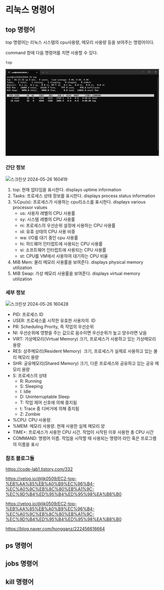 # 리눅스 명령어

## top 명령어
top 명령어는 리눅스 시스템의 cpu사용량, 메모리 사용량 등을 보여주는 명령어이다.

command 창에 다음 명령어를 치면 사용할 수 있다.
```
top
```


![top_command0](images/top/top_command0.png)

### 간단 정보
![스크린샷 2024-05-26 160419](https://github.com/Cheems9/README_TEST/assets/170844889/5b27f2fd-8166-422b-add4-24dd3d796695)
1. top: 현재 업타임을 표시한다. displays uptime information
2. Tasks: 프로세스 상태 정보를 표시한다. displays process status information
3. %Cpu(s): 프로세스가 사용하는 cpu리소스를 표시한다. displays various processor values
   - us: 사용자 레벨의 CPU 사용률
   - sy: 시스템 레벨의 CPU 사용률
   - ni: 프로세스의 우선순위 설정에 사용하는 CPU 사용률
   - id: 유휴 상태의 CPU 사용 비중
   - wa: I/O를 대기 중인 cpu 사용률
   - hi: 하드웨어 인터럽트에 사용되는 CPU 사용률
   - si: 소프트웨어 인터럽트에 사용되는 CPU 사용률
   - st: CPU를 VM에서 사용하여 대기하는 CPU 비율
4. MiB Mem: 물리 메모리 사용률을 보여준다. displays physical memory utilization
5. MiB Swap: 가상 메모리 사용률을 보여준다. displays virtual memory utilization

### 세부 정보
![스크린샷 2024-05-26 160428](https://github.com/Cheems9/README_TEST/assets/170844889/79f1d4b3-1e64-4d54-a7b6-3f9ebf455660)
- PID: 프로세스 ID
- USER: 프로세스를 시작한 유효한 사용자의  ID
- PR: Scheduling Prority, 즉 작업의 우선순위
- NI: 우선순위에 영향을 주는 값으로 음수이면 우선순위가 높고 양수라면 낮음
- VIRT: 가상메모리(Virtual Memory) 크기, 프로세스가 사용하고 있는 가상메모리 용량
- RES: 상주메모리(Resident Memory)  크기, 프로세스가 실제로 사용하고 있는 물리 메모리 용량
- SHR: 공유메모리(Shared Memory) 크기, 다른 프로세스와 공유하고 있는 공유 메모리 용량
- S: 프로세스의 상태
  - R: Running
  - S: Sleeping
  - I: Idle
  - D: Uninterruptable Sleep
  - T: 작업 제어 신호에 의해 중지됨
  - t: Trace 중 디버거에 의해 중지됨
  - Z: Zombie
- %CPU: CPU 사용량. 
- %MEM: 메모리 사용량. 현재 사용한 실제 메모리 양
- TIME+: 프로세스가 사용한 CPU 시간. 작업이 시작된 이후 사용한 총 CPU 시간
- COMMAND: 명령어 이름. 작업을 시작할 때 사용되는 명령어 라인 혹은 프로그램의 이름을 표시



### 참조 블로그들
https://code-lab1.tistory.com/332

https://velog.io/@ljk0509/EC2-top-%EB%AA%85%EB%A0%B9%EC%96%B4-%EC%A0%9C%EB%8C%80%EB%A1%9C-%EC%9D%B4%ED%95%B4%ED%95%98%EA%B8%B0

https://velog.io/@ljk0509/EC2-top-%EB%AA%85%EB%A0%B9%EC%96%B4-%EC%A0%9C%EB%8C%80%EB%A1%9C-%EC%9D%B4%ED%95%B4%ED%95%98%EA%B8%B0

https://blog.naver.com/hongganz/222456616664


## ps 명령어

## jobs 명령어

## kill 명령어
